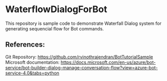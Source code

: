 # WaterflowDialogForBot
This repository is sample code to demonstrate Waterfall Dialog system for generating sequencial flow for Bot commands.

## References:
Git Repository: https://github.com/rvinothrajendran/BotTutorialSample  <br>
Microsoft documentation: https://docs.microsoft.com/en-us/azure/bot-service/bot-builder-dialog-manage-conversation-flow?view=azure-bot-service-4.0&tabs=python

